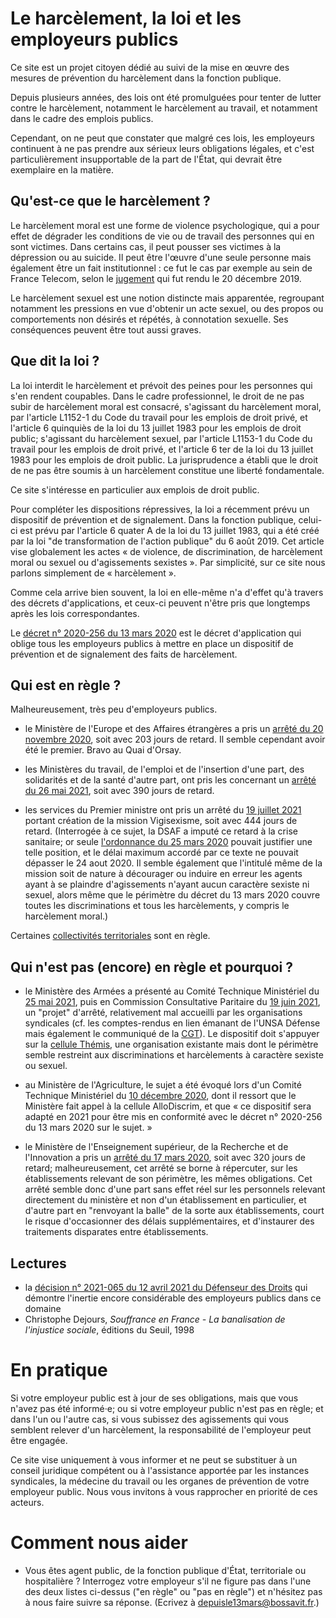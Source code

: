 # Le harcèlement, la loi et les employeurs publics

Ce site est un projet citoyen dédié au suivi de la mise en œuvre des mesures de prévention du harcèlement dans la fonction publique.

Depuis plusieurs années, des lois ont été promulguées pour tenter de lutter contre le harcèlement, notamment le harcèlement au travail, et notamment dans le cadre des emplois publics.

Cependant, on ne peut que constater que malgré ces lois, les employeurs continuent à ne pas prendre aux sérieux leurs obligations légales, et c'est particulièrement insupportable de la part de l'État, qui devrait être exemplaire en la matière.

## Qu'est-ce que le harcèlement ?

Le harcèlement moral est une forme de violence psychologique, qui a pour effet de dégrader les conditions de vie ou de travail des personnes qui en sont victimes. Dans certains cas, il peut pousser ses victimes à la dépression ou au suicide. Il peut être l'œuvre d'une seule personne mais également être un fait institutionnel : ce fut le cas par exemple au sein de France Telecom, selon le [jugement](https://www.village-justice.com/articles/les-enseignements-affaire-des-suicides-sein-france-telecom,33903.html) qui fut rendu le 20 décembre 2019.

Le harcèlement sexuel est une notion distincte mais apparentée, regroupant notamment les pressions en vue d'obtenir un acte sexuel, ou des propos ou comportements non désirés et répétés, à connotation sexuelle. Ses conséquences peuvent être tout aussi graves.

## Que dit la loi ?

La loi interdit le harcèlement et prévoit des peines pour les personnes qui s'en rendent coupables. Dans le cadre professionnel, le droit de ne pas subir de harcèlement moral est consacré, s'agissant du harcèlement moral, par l'article L1152-1 du Code du travail pour les emplois de droit privé, et l'article 6 quinquiès de la loi du 13 juillet 1983 pour les emplois de droit public; s'agissant du harcèlement sexuel, par l'article L1153-1 du Code du travail pour les emplois de droit privé, et l'article 6 ter de la loi du 13 juillet 1983 pour les emplois de droit public. La jurisprudence a établi que le droit de ne pas être soumis à un harcèlement constitue une liberté fondamentale.

Ce site s'intéresse en particulier aux emplois de droit public.

Pour compléter les dispositions répressives, la loi a récemment prévu un dispositif de prévention et de signalement. Dans la fonction publique, celui-ci est prévu par l'article 6 quater A de la loi du 13 juillet 1983, qui a été créé par la loi "de transformation de l'action publique" du 6 août 2019. Cet article vise globalement les actes « de violence, de discrimination, de harcèlement moral ou sexuel ou d'agissements sexistes ». Par simplicité, sur ce site nous parlons simplement de « harcèlement ».

Comme cela arrive bien souvent, la loi en elle-même n'a d'effet qu'à travers des décrets d'applications, et ceux-ci peuvent n'être pris que longtemps après les lois correspondantes.

Le [décret n° 2020-256 du 13 mars 2020](https://www.legifrance.gouv.fr/loda/id/JORFTEXT000041722970/) est le décret d'application qui oblige tous les employeurs publics à mettre en place un dispositif de prévention et de signalement des faits de harcèlement.

## Qui est en règle ?

Malheureusement, très peu d'employeurs publics.

- le Ministère de l'Europe et des Affaires étrangères a pris un [arrêté du 20 novembre 2020](https://www.legifrance.gouv.fr/jorf/id/JORFTEXT000042580148), soit avec 203 jours de retard. Il semble cependant avoir été le premier. Bravo au Quai d'Orsay.

- les Ministères du travail, de l'emploi et de l'insertion d'une part, des solidarités et de la santé d'autre part, ont pris les concernant un [arrêté du 26 mai 2021](https://www.legifrance.gouv.fr/jorf/id/JORFTEXT000043596646), soit avec 390 jours de retard.

- les services du Premier ministre ont pris un arrêté du [19 juillet 2021](https://www.legifrance.gouv.fr/jorf/id/JORFTEXT000043813910) portant création de la mission Vigisexisme, soit avec 444 jours de retard. (Interrogée à ce sujet, la DSAF a imputé ce retard à la crise sanitaire; or seule [l'ordonnance du 25 mars 2020](https://www.legifrance.gouv.fr/loda/id/JORFTEXT000041755644/) pouvait justifier une telle position, et le délai maximum accordé par ce texte ne pouvait dépasser le 24 aout 2020. Il semble également que l'intitulé même de la mission soit de nature à décourager ou induire en erreur les agents ayant à se plaindre d'agissements n'ayant aucun caractère sexiste ni sexuel, alors même que le périmètre du décret du 13 mars 2020 couvre toutes les discriminations et tous les harcèlements, y compris le harcèlement moral.)

Certaines [collectivités territoriales](collectivites.md) sont en règle.

## Qui n'est pas (encore) en règle et pourquoi ?

- le Ministère des Armées a présenté au Comité Technique Ministériel du [25 mai 2021](https://www.unsa-defense.org/images/docs/employeurs/CTM/Nos_informations/Compte-rendu_CTM25-05-21.pdf), puis en Commission Consultative Paritaire du [19 juin 2021](https://www.unsa-defense.org/notre-actualite/hsct/ccp/declaration-liminaire-de-la-ccp-du-29-juin-2021), un "projet" d'arrêté, relativement mal accueilli par les organisations syndicales (cf. les comptes-rendus en lien émanant de l'UNSA Défense mais également le communiqué de la [CGT](https://www.fnte.cgt.fr/sites/default/files/2021-05/CR%20et%20DL%20CTM%2025%20mai%202021%20%281%29.pdf)). Le dispositif doit s'appuyer sur la [cellule Thémis](https://www.defense.gouv.fr/portail/vous-et-la-defense/egalite-femmes-hommes/lutte-contre-les-harcelement-et-violences-sexuels-et-sexistes-ainsi-que-les-discriminations-de-toute-sorte/cellule-themis), une organisation existante mais dont le périmètre semble restreint aux discriminations et harcèlements à caractère sexiste ou sexuel.

- au Ministère de l'Agriculture, le sujet a été évoqué lors d'un Comité Technique Ministériel du [10 décembre 2020](https://www.sniteat-unsa.fr/index.php/espace-public/instances-de-concertation/comite-technique-ministeriel-ctm/733-ctm-du-10-decembre-2020), dont il ressort que le Ministère fait appel à la cellule AlloDiscrim, et que « ce dispositif sera adapté en 2021 pour être mis en conformité avec le décret n° 2020-256 du 13 mars 2020 sur le sujet. »

- le Ministère de l'Enseignement supérieur, de la Recherche et de l'Innovation a pris un [arrêté du 17 mars 2020](https://www.legifrance.gouv.fr/jorf/id/JORFTEXT000043343980), soit avec 320 jours de retard; malheureusement, cet arrêté se borne à répercuter, sur les établissements relevant de son périmètre, les mêmes obligations. Cet arrêté semble donc d'une part sans effet réel sur les personnels relevant directement du ministère et non d'un établissement en particulier, et d'autre part en "renvoyant la balle" de la sorte aux établissements, court le risque d'occasionner des délais supplémentaires, et d'instaurer des traitements disparates entre établissements.

## Lectures

- la [décision n° 2021-065 du 12 avril 2021 du Défenseur des Droits](https://juridique.defenseurdesdroits.fr/doc_num.php?explnum_id=20599) qui démontre l'inertie encore considérable des employeurs publics dans ce domaine
- Christophe Dejours, _Souffrance en France - La banalisation de l'injustice sociale_, éditions du Seuil, 1998

# En pratique

Si votre employeur public est à jour de ses obligations, mais que vous n'avez pas été informé·e; ou si votre employeur public n'est pas en règle; et dans l'un ou l'autre cas, si vous subissez des agissements qui vous semblent relever d'un harcèlement, la responsabilité de l'employeur peut être engagée.

Ce site vise uniquement à vous informer et ne peut se substituer à un conseil juridique compétent ou à l'assistance apportée par les instances syndicales, la médecine du travail ou les organes de prévention de votre employeur public. Nous vous invitons à vous rapprocher en priorité de ces acteurs.

# Comment nous aider

- Vous êtes agent public, de la fonction publique d'État, territoriale ou hospitalière ? Interrogez votre employeur s'il ne figure pas dans l'une des deux listes ci-dessus ("en règle" ou "pas en règle") et n'hésitez pas à nous faire suivre sa réponse. (Ecrivez à <a href="mailto:depuisle13mars@bossavit.fr">depuisle13mars@bossavit.fr</a>.)
